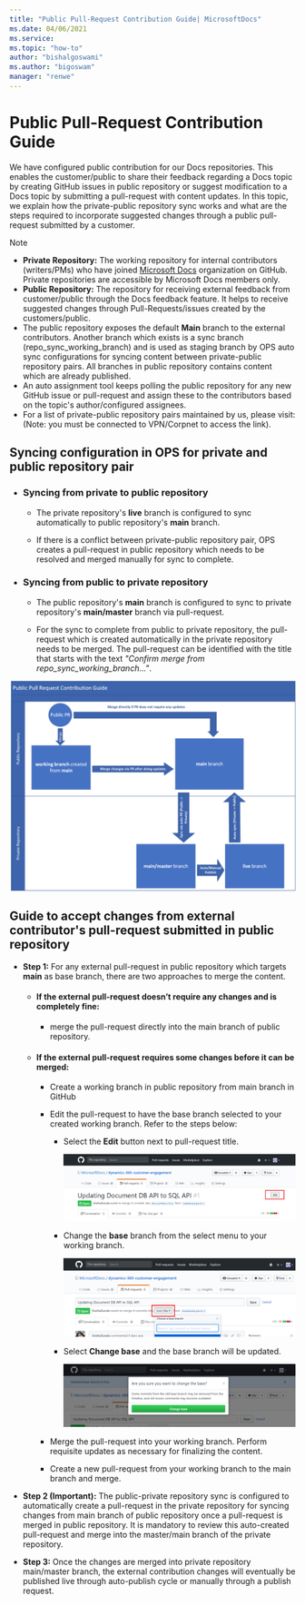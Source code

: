 ```yaml
---
title: "Public Pull-Request Contribution Guide| MicrosoftDocs"
ms.date: 04/06/2021
ms.service: 
ms.topic: "how-to"
author: "bishalgoswami"
ms.author: "bigoswam"
manager: "renwe"
---
```


# Public Pull-Request Contribution Guide

We have configured public contribution for our Docs repositories. This enables the customer/public to share their feedback regarding a Docs topic by creating GitHub issues in public repository or suggest modification to a Docs topic by submitting a pull-request with content updates. In this topic, we explain how the private-public repository sync works and what are the steps required to incorporate suggested changes through a public pull-request submitted by a customer.

> [!NOTE]
>
> - **Private Repository:** The working repository for internal contributors (writers/PMs) who have joined [Microsoft Docs](https://github.com/MicrosoftDocs) organization on GitHub. Private repositories are accessible by Microsoft Docs members only.
> - **Public Repository:** The repository for receiving external feedback from customer/public through the Docs feedback feature. It helps to receive suggested changes through Pull-Requests/issues created by the customers/public.
> - The public repository exposes the default **Main** branch to the external contributors. Another branch which exists is a sync branch (repo_sync_working_branch) and is used as staging branch by OPS auto sync configurations for syncing content between private-public repository pairs. All branches in public repository contains content which are already published.
> - An auto assignment tool keeps polling the public repository for any new GitHub issue or pull-request and assign these to the contributors based on the topic's author/configured assignees.
> - For a list of private-public repository pairs maintained by us, please visit: (Note: you must be connected to VPN/Corpnet to access the link).

## Syncing configuration in OPS for private and public repository pair

- ### Syncing from private to public repository
	
	- The private repository's **live** branch is configured to sync automatically to public repository's **main** branch.

	- If there is a conflict between private-public repository pair, OPS creates a pull-request in public repository which needs to be resolved and merged manually for sync to complete.
	
- ### Syncing from public to private repository
	
	- The public repository's **main** branch is configured to sync to private repository's **main/master** branch via pull-request.

	- For the sync to complete from public to private repository, the pull-request which is created automatically in the private repository needs to be merged. The pull-request can be identified with the title that starts with the text *"Confirm merge from repo_sync_working_branch..."*.

![Public pull-request contribution for private](media/public-pr-contribution.png)

## Guide to accept changes from external contributor's pull-request submitted in public repository

- **Step 1:** For any external pull-request in public repository which targets **main** as base branch, there are two approaches to merge the content.

	- #### If the external pull-request doesn’t require any changes and is completely fine:

		- merge the pull-request directly into the main branch of public repository.
	
	- #### If the external pull-request requires some changes before it can be merged: 

		- Create a working branch in public repository from main branch in GitHub
		
		- Edit the pull-request to have the base branch selected to your created working branch. Refer to the steps below:

			- Select the **Edit** button next to pull-request title.

				![Edit Pull-Request 1](media/edit-pr-1.png)
		
			- Change the **base** branch from the select menu to your working branch.

				![Edit Pull-Request 2](media/edit-pr-2.png)

			- Select **Change base** and the base branch will be updated.

				![Edit Pull-Request 3](media/edit-pr-3.png)

		- Merge the pull-request into your working branch. Perform requisite updates as necessary for finalizing the content.
		
		- Create a new pull-request from your working branch to the main branch and merge.

- **Step 2 (Important):** The public-private repository sync is configured to automatically create a pull-request in the private repository for syncing changes from main branch of public repository once a pull-request is merged in public repository. It is mandatory to review this auto-created pull-request and merge into the master/main branch of the private repository.
		
- **Step 3:** Once the changes are merged into private repository main/master branch, the external contribution changes will eventually  be published live through auto-publish cycle or manually through a publish request.